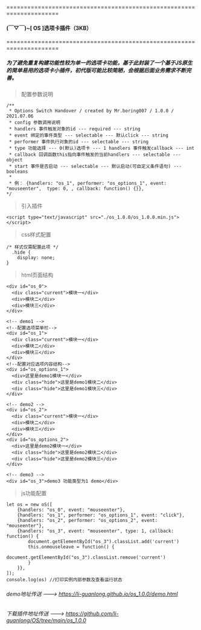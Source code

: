 =====================================================================
####  (￣▽￣)~[ OS ]选项卡插件（3KB）
=====================================================================
##### 为了避免重复构建功能性较为单一的选项卡功能，基于此封装了一个基于JS原生的简单易用的选项卡小插件，初代版可能比较简陋，会根据后面业务需求不断完善。

> 配置参数说明

    /**
     * Options Switch Handover / created by Mr.boring007 / 1.0.0 / 2021.07.06
     * config 参数调用说明
     * handlers 事件触发对象的id --- required --- string
     * event 绑定的事件类型 --- selectable --- 默认click --- string
     * performer 事件执行对象的id --- selectable --- string
     * type 功能选择 --- 0(默认)选项卡 --- 1 handlers 事件触发callback --- int
     * callback 回调函数this指向事件触发的当前handlers --- selectable --- object
     * start 事件是否启动 --- selectable --- 默认启动(可自定义条件语句) --- booleans
     * 
     * 例： {handlers: "os_1", performer: "os_options_1", event: "mouseenter",  type: 0, , callback: function() {}},
    */
    
> 引入插件

`<script type="text/javascript" src="./os_1.0.0/os_1.0.0.min.js"></script>`

> css样式配置

    /* 样式仅需配置此项 */
      .hide {
        display: none;
    }

> html页面结构

<!-- demo0 -->
    <div id="os_0">
      <div class="current">模块一</div>
      <div>模块二</div>
      <div>模块三</div>
    </div>

    <!-- demo1 -->
    <!--配置选项菜单栏-->
    <div id="os_1">
      <div class="current">模块一</div>
      <div>模块二</div>
      <div>模块三</div>
    </div>
    <!--配置对应选项内容结构-->
    <div id="os_options_1">
      <div>这里是demo1模块一</div>
      <div class="hide">这里是demo1模块二</div>
      <div class="hide">这里是demo1模块三</div>
    </div>

    <!-- demo2 -->
    <div id="os_2">
      <div class="current">模块一</div>
      <div>模块二</div>
      <div>模块三</div>
    </div>
    <div id="os_options_2">
      <div>这里是demo2模块一</div>
      <div class="hide">这里是demo2模块二</div>
      <div class="hide">这里是demo2模块三</div>
    </div>

    <!-- demo3 -->
    <div id="os_3">demo3 功能类型为1 demo</div>

> js功能配置

    let os = new oS([
        {handlers: "os_0", event: "mouseenter"},
        {handlers: "os_1", performer: "os_options_1", event: "click"},
        {handlers: "os_2", performer: "os_options_2", event: "mouseenter"},
        {handlers: "os_3", event: "mouseenter", type: 1, callback: function() {
            document.getElementById("os_3").classList.add('current')
            this.onmouseleave = function() {
                document.getElementById("os_3").classList.remove('current')
            }
        }}, 
    ]);
    console.log(os) //打印实例内部参数及查看运行状态



###### demo地址传送 --->  <https://li-guanlong.github.io/os_1.0.0/demo.html>

###### 下载插件地址传送 --->  <https://github.com/li-guanlong/OS/tree/main/os_1.0.0>
